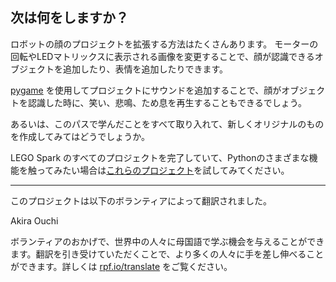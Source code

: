 ## 次は何をしますか？

ロボットの顔のプロジェクトを拡張する方法はたくさんあります。 モーターの回転やLEDマトリックスに表示される画像を変更することで、顔が認識できるオブジェクトを追加したり、表情を追加したりできます。

[pygame](https://www.pygame.org/wiki/GettingStarted) を使用してプロジェクトにサウンドを追加することで、顔がオブジェクトを認識した時に、笑い、悲鳴、ため息を再生することもできるでしょう。

あるいは、このパスで学んだことをすべて取り入れて、新しくオリジナルのものを作成してみてはどうでしょうか。

LEGO Spark のすべてのプロジェクトを完了していて、Pythonのさまざまな機能を触ってみたい場合は[これらのプロジェクト](https://projects.raspberrypi.org/ja-JP/projects?software%5B%5D=python)を試してみてください。

***
このプロジェクトは以下のボランティアによって翻訳されました。

Akira Ouchi

ボランティアのおかげで、世界中の人々に母国語で学ぶ機会を与えることができます。翻訳を引き受けていただくことで、より多くの人々に手を差し伸べることができます。詳しくは [rpf.io/translate](https://rpf.io/translate) をご覧ください。
